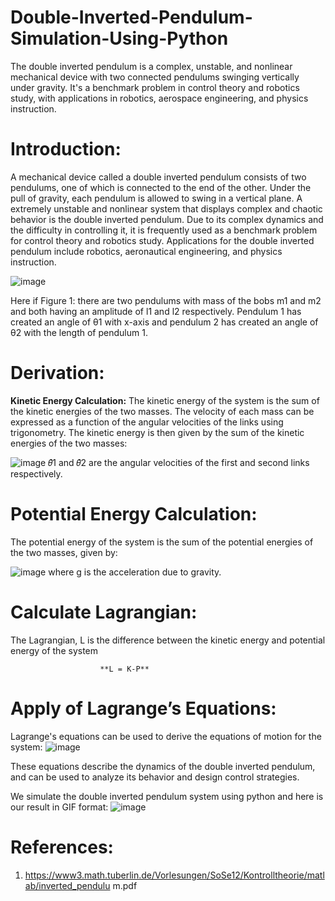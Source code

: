 # Double-Inverted-Pendulum-Simulation-Using-Python
The double inverted pendulum is a complex, unstable, and nonlinear mechanical device with two connected pendulums swinging vertically under gravity. It's a benchmark problem in control theory and robotics study, with applications in robotics, aerospace engineering, and physics instruction.

# Introduction:
A mechanical device called a double inverted pendulum consists of two pendulums, one of which is connected to the end of the other. Under the pull of gravity, each pendulum is allowed to swing in a vertical plane. A extremely unstable and nonlinear system that displays complex and chaotic behavior is the double inverted pendulum. Due to its complex dynamics and the difficulty in controlling it, it is frequently used as a benchmark problem for control theory and robotics study. Applications for the double inverted pendulum include robotics, aeronautical engineering, and physics instruction.

![image](https://github.com/user-attachments/assets/3457b429-0038-46c1-a969-4a8d756d60fc)

Here if Figure 1: there are two pendulums with mass of the bobs m1 and m2 and both having an amplitude of l1 and l2 respectively. Pendulum 1 has created an angle of θ1 with x-axis and pendulum 2 has created an angle of θ2 with the length of pendulum 1.

# Derivation:
**Kinetic Energy Calculation:**
The kinetic energy of the system is the sum of the kinetic energies of the two masses. The velocity of each mass can be expressed as a function of the angular velocities of the links using trigonometry. The kinetic energy is then given by the sum of the kinetic energies of the two masses:

![image](https://github.com/user-attachments/assets/c760b739-320e-4b1a-abb6-a3bf0d4a08ae)
𝜃̇1 and 𝜃̇2 are the angular velocities of the first and second links respectively.

# Potential Energy Calculation:
The potential energy of the system is the sum of the potential energies of the two masses, given by:

![image](https://github.com/user-attachments/assets/f16ff012-4e2d-4e99-9197-323118e838b3)
where g is the acceleration due to gravity.

# Calculate Lagrangian:
The Lagrangian, L is the difference between the kinetic energy and potential energy of the system

                        **L = K-P**
# Apply of Lagrange’s Equations:
Lagrange's equations can be used to derive the equations of motion for the system:
![image](https://github.com/user-attachments/assets/9c9cb5a2-f89a-4463-8f7c-ef1d9b0d8840)

These equations describe the dynamics of the double inverted pendulum, and can be used to analyze its behavior and design control strategies.

We simulate the double inverted pendulum system using python and here is our result in GIF format: 
![image](https://github.com/user-attachments/assets/9ca89b28-0fc5-4225-a0fe-b7d328a47013)

# References:
1. https://www3.math.tuberlin.de/Vorlesungen/SoSe12/Kontrolltheorie/matlab/inverted_pendulu
m.pdf
                        
